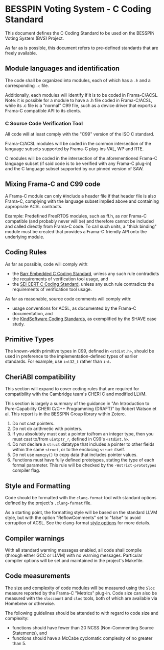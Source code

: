 # BESSPIN Voting System - C Coding Standard

This document defines the C Coding Standard to be used on the BESSPIN Voting System (BVS) Project.

As far as is possible, this document refers to pre-defined standards that are freely available.

## Module languages and identification

The code shall be organized into modules, each of which has a `.h` and a corresponding `.c` file.

Additionally, each modules will identify if it is to be coded in Frama-C/ACSL. Note: it is possible for a module to have a .h file coded in Frama-C/ACSL, while its .c file is a "normal" C99 file, such as a device driver that exports a Frama-C compatible API to its clients.

### C Source Code Verification Tool

All code will at least comply with the "C99" version of the ISO C standard.

Frama-C/ACSL modules will be coded in the common intersection of the language subsets supported by Frama-C plug-ins VAL, WP and RTE.

C modules will be coded in the intersection of the aforementioned Frama-C language subset (if said code is to be verified with any Frama-C plug-in) and the C language subset supported by our pinned version of SAW.

## Mixing Frama-C and C99 code

A Frama-C module can only #include a header file if that header file is also Frama-C, complying with the language subset implied above and containing appropriate ACSL contracts.

Example: Predefined FreeRTOS modules, such as ff.h, as _not_ Frama-C compatible (and probably never will be) and therefore cannot be included and called directly from Frama-C code. To call such units, a "thick binding" module must be created that provides a Frama-C friendly API onto the underlying module.

## Coding Rules

As far as possible, code will comply with:
 - the [Barr Embedded C Coding Standard](https://barrgroup.com/Embedded-Systems/Books/Embedded-C-Coding-Standard), unless any such rule contradicts the requirements of verification tool usage, and
 - the [SEI CERT C Coding Standard](https://resources.sei.cmu.edu/downloads/secure-coding/assets/sei-cert-c-coding-standard-2016-v01.pdf), unless any such rule contradicts the requirements of verification tool usage.

As far as reasonable, source code comments will comply with:
 - usage conventions for ACSL, as documented by the Frama-C documentation, and
 - the [KindSoftware Coding Standards](http://kindsoftware.com/documents/whitepapers/code_standards/), as exemplified by the SHAVE case study.

## Primitive Types

The known-width primitive types in C99, defined in `<stdint.h>`, should be used in preference to the implementation-defined types of earlier standards. For example, use `int32_t` rather than `int`.

## CheriABI compatibility

This section will expand to cover coding rules that are required for compatibility with the Cambridge team's CHERI C and modified LLVM.

This section is largely a summary of the guidance in "An Introduction to Pure-Capability CHERI C/C++ Programming (DRAFT)" by Robert Watson et al.  This report is in the BESSPIN Group library within Zotero.

1. Do not cast pointers.
2. Do not do arithmetic with pointers.
3. If you absolutely must cast a pointer to/from an integer type, then you must cast to/from `uintptr_r`, defined in C99's `<stdint.h>`.
4. Do not declare a `struct` datatype that includes a pointer to other fields within the same `struct`, or to the enclosing `struct` itself.
5. Do not use `memcpy()` to copy data that includes pointer values.
6. Functions must have fully defined prototypes, stating the type of each formal parameter. This rule will be checked by the `-Wstrict-prototypes` compiler flag.


## Style and Formatting

Code should be formatted with the `clang-format` tool with standard options defined by the project's `.clang-format` file.

As a starting point, the formatting style will be based on the standard LLVM style, but with the option "ReflowComments" set to "false" to avoid corruption of ACSL. See the clang-format [style options](https://clang.llvm.org/docs/ClangFormatStyleOptions.html) for more details.

## Compiler warnings

With all standard warning messages enabled, all code shall compile (through either GCC or LLVM) with no warning messages. Particular compiler options will be set and maintained in the project's Makefile.

## Code measurements

The size and complexity of code modules will be measured using the `Sloc` measure reported by the Frama-C "Metrics" plug-in.  Code size can also be measured with the `sloccount` and `cloc` tools, both of which are available via Homebrew or otherwise.

The following guidelines should be attended to with regard to code size and complexity:
 - functions should have fewer than 20 NCSS (Non-Commenting Source Statements), and
 - functions should have a McCabe cyclomatic complexity of no greater than 5.
